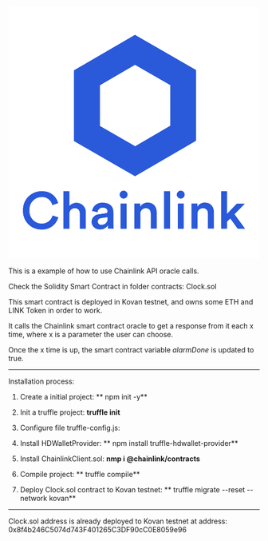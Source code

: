 [![](https://github.com/ethfannum1/Chainlink_API/blob/main/chainlink-logo.jpg)](https://github.com/ethfannum1/Chainlink_API/blob/main/chainlink-logo.jpg)

This is a example of how to use Chainlink API oracle calls.

Check the Solidity Smart Contract in folder contracts:
    Clock.sol

This smart contract is deployed in Kovan testnet, and owns some ETH and LINK Token in order to work.

It calls the Chainlink smart contract oracle to get a response from it each x time, where x is a parameter the user can choose.

Once the x time is up, the smart contract variable *alarmDone* is updated to true.

------------

Installation process:

1. Create a initial project:
   ** npm init -y**


2. Init a truffle project:
    **truffle init**


3. Configure file truffle-config.js:


4. Install HDWalletProvider:
   ** npm install truffle-hdwallet-provider**


5. Install ChainlinkClient.sol:
    **nmp i @chainlink/contracts**


6. Compile project:
  **  truffle compile**


7. Deploy Clock.sol contract to Kovan testnet:
   ** truffle migrate --reset --network kovan**


------------

Clock.sol address is already deployed to Kovan testnet at address:
    0x8f4b246C5074d743F401265C3DF90cC0E8059e96




